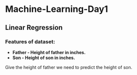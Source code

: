 # Machine-Learning-Day1
## Linear Regression
### Features of dataset:
- **Father - Height of father in inches.**
- **Son - Height of son in inches.**

Give the height of father we need to predict the height of son.
